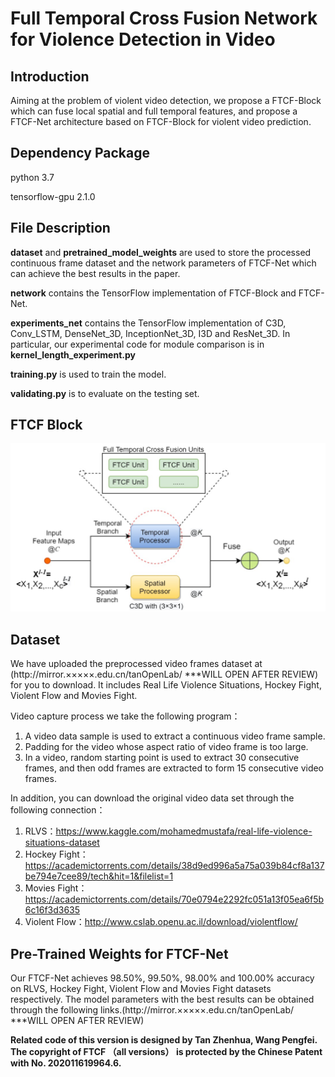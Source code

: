 # Full Temporal Cross Fusion Network for Violence Detection in Video

## Introduction

Aiming at the problem of violent video detection, we propose a FTCF-Block which can fuse local spatial and full temporal features, and propose a FTCF-Net architecture based on FTCF-Block for violent video prediction.

## Dependency Package

python 3.7

tensorflow-gpu 2.1.0

## File Description

**dataset** and **pretrained_model_weights** are used to store the processed continuous frame dataset and the network parameters of FTCF-Net which can achieve the best results in the paper.

**network** contains the TensorFlow implementation of FTCF-Block and FTCF-Net.

**experiments_net** contains the TensorFlow implementation of C3D, Conv_LSTM, DenseNet_3D, InceptionNet_3D, I3D and ResNet_3D. In particular, our experimental code for module comparison is in **kernel_length_experiment.py**

**training.py** is used to train the model.

**validating.py** is to evaluate on the testing set.

## FTCF Block

![图片 1](./utils/ftcf-block.png)

## Dataset

We have uploaded the preprocessed video frames dataset at (http://mirror.×××××.edu.cn/tanOpenLab/   ***WILL OPEN AFTER REVIEW) for you to download. It includes Real Life Violence Situations, Hockey Fight, Violent Flow and Movies Fight.


Video capture process we take the following program：

1. A video data sample is used to extract a continuous video frame sample.
2. Padding for the video whose aspect ratio of video frame is too large.
3. In a video, random starting point is used to extract 30 consecutive frames, and then odd frames are extracted to form 15 consecutive video frames.

In addition, you can download the original video data set through the following connection：

1. RLVS：https://www.kaggle.com/mohamedmustafa/real-life-violence-situations-dataset
2. Hockey Fight：https://academictorrents.com/details/38d9ed996a5a75a039b84cf8a137be794e7cee89/tech&hit=1&filelist=1
3. Movies Fight：https://academictorrents.com/details/70e0794e2292fc051a13f05ea6f5b6c16f3d3635
4. Violent Flow：http://www.cslab.openu.ac.il/download/violentflow/

## Pre-Trained Weights for FTCF-Net

Our FTCF-Net achieves 98.50%, 99.50%, 98.00% and 100.00% accuracy on RLVS, Hockey Fight, Violent Flow and Movies Fight datasets respectively. The model parameters with the best results can be obtained through the following links.(http://mirror.×××××.edu.cn/tanOpenLab/   ***WILL OPEN AFTER REVIEW)

**Related code of this version is designed by Tan Zhenhua, Wang Pengfei.**  
**The copyright of FTCF （all versions） is protected by the Chinese Patent with No. 202011619964.6.**
